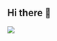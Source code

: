 ## Hi there 👋
![](https://github-readme-stats.vercel.app/api/top-langs/?username=gufl3r&theme=dark&hide_border=false&include_all_commits=true&count_private=true&layout=compact)
<!--
**gufl3r/gufl3r** is a ✨ _special_ ✨ repository because its `README.md` (this file) appears on your GitHub profile.

Here are some ideas to get you started:

- 🔭 I’m currently working on ...
- 🌱 I’m currently learning ...
- 👯 I’m looking to collaborate on ...
- 🤔 I’m looking for help with ...
- 💬 Ask me about ...
- 📫 How to reach me: ...
- 😄 Pronouns: ...
- ⚡ Fun fact: ...
-->
